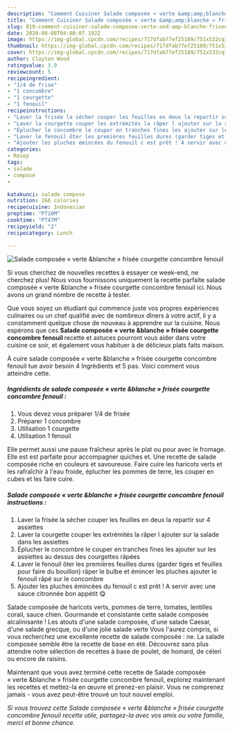 ```yaml
---
description: "Comment Cuisiner Salade composée « verte &amp;amp;blanche » frisée courgette concombre fenouil"
title: "Comment Cuisiner Salade composée « verte &amp;amp;blanche » frisée courgette concombre fenouil"
slug: 819-comment-cuisiner-salade-composee-verte-and-amp-blanche-frisee-courgette-concombre-fenouil
date: 2020-08-08T04:08:07.192Z
image: https://img-global.cpcdn.com/recipes/717dfab77ef25189/751x532cq70/salade-composee-verte-blanche-frisee-courgette-concombre-fenouil-photo-principale-de-la-recette.jpg
thumbnail: https://img-global.cpcdn.com/recipes/717dfab77ef25189/751x532cq70/salade-composee-verte-blanche-frisee-courgette-concombre-fenouil-photo-principale-de-la-recette.jpg
cover: https://img-global.cpcdn.com/recipes/717dfab77ef25189/751x532cq70/salade-composee-verte-blanche-frisee-courgette-concombre-fenouil-photo-principale-de-la-recette.jpg
author: Clayton Wood
ratingvalue: 3.9
reviewcount: 5
recipeingredient:
- "1/4 de frise"
- "1 concombre"
- "1 courgette"
- "1 fenouil"
recipeinstructions:
- "Laver la frisée la sécher couper les feuilles en deux la repartir sur 4 assiettes"
- "Laver la courgette couper les extrémités la râper l ajouter sur la salade dans les assiettes"
- "Éplucher le concombre le couper en tranches fines les ajouter sur les assiettes au dessus des courgettes râpées"
- "Laver le fenouil ôter les premières feuilles dures (garder tiges et feuilles pour faire du bouillon) râper le bulbe et émincer les pluches ajouter le fenouil râpé sur le concombre"
- "Ajouter les pluches émincées du fenouil c est prêt ! A servir avec une sauce citronnée bon appétit 😋"
categories:
- Resep
tags:
- salade
- compose
- 

katakunci: salade compose  
nutrition: 266 calories
recipecuisine: Indonesian
preptime: "PT10M"
cooktime: "PT47M"
recipeyield: "2"
recipecategory: Lunch

---
```



![Salade composée « verte &amp;blanche » frisée courgette concombre fenouil](https://img-global.cpcdn.com/recipes/717dfab77ef25189/751x532cq70/salade-composee-verte-blanche-frisee-courgette-concombre-fenouil-photo-principale-de-la-recette.jpg)

Si vous cherchez de nouvelles recettes à essayer ce week-end, ne cherchez plus! Nous vous fournissons uniquement la recette parfaite salade composée « verte &amp;blanche » frisée courgette concombre fenouil ici. Nous avons un grand nombre de recette à tester.

Que vous soyez un étudiant qui commence juste vos propres expériences culinaires ou un chef qualifié avec de nombreux dîners à votre actif, il y a constamment quelque chose de nouveau à apprendre sur la cuisine. Nous espérons que ces <strong> Salade composée « verte &amp;blanche » frisée courgette concombre fenouil </strong> recette et astuces pourront vous aider dans votre cuisine ce soir, et également vous habituer à de délicieux plats faits maison.

<!--inarticleads1-->

À cuire salade composée « verte &amp;blanche » frisée courgette concombre fenouil tue avoir besoin 4 Ingrédients et 5 pas. Voici comment vous atteindre cette.

##### Ingrédients de salade composée « verte &amp;blanche » frisée courgette concombre fenouil :

1. Vous devez vous préparer 1/4 de frisée
1. Préparer 1 concombre
1. Utilisation 1 courgette
1. Utilisation 1 fenouil


Elle permet aussi une pause fraîcheur après le plat ou pour avec le fromage. Elle est est parfaite pour accompagner quiches et. Une recette de salade composée riche en couleurs et savoureuse. Faire cuire les haricots verts et les rafraîchir à l&#39;eau froide, éplucher les pommes de terre, les couper en cubes et les faire cuire. 

<!--inarticleads2-->

##### Salade composée « verte &amp;blanche » frisée courgette concombre fenouil instructions :

1. Laver la frisée la sécher couper les feuilles en deux la repartir sur 4 assiettes
1. Laver la courgette couper les extrémités la râper l ajouter sur la salade dans les assiettes
1. Éplucher le concombre le couper en tranches fines les ajouter sur les assiettes au dessus des courgettes râpées
1. Laver le fenouil ôter les premières feuilles dures (garder tiges et feuilles pour faire du bouillon) râper le bulbe et émincer les pluches ajouter le fenouil râpé sur le concombre
1. Ajouter les pluches émincées du fenouil c est prêt ! A servir avec une sauce citronnée bon appétit 😋


Salade composée de haricots verts, pommes de terre, tomates, lentilles corail, sauce chien. Gourmande et consistante cette salade composée alcalinisante ! Les atouts d&#39;une salade composée, d&#39;une salade Caesar, d&#39;une salade grecque, ou d&#39;une jolie salade verte Vous l&#39;aurez compris, si vous recherchez une excellente recette de salade composée : ne. La salade composée semble être la recette de base en été. Découvrez sans plus attendre notre sélection de recettes à base de poulet, de homard, de céleri ou encore de raisins. 

<!--inarticleads1-->

<p>
Maintenant que vous avez terminé cette recette de Salade composée « verte &amp;blanche » frisée courgette concombre fenouil, explorez maintenant les recettes et mettez-la en œuvre et prenez-en plaisir. Vous ne comprenez jamais - vous avez peut-être trouvé un tout nouvel emploi.
</p>

<p>
<i>Si vous trouvez cette Salade composée « verte &amp;blanche » frisée courgette concombre fenouil recette utile, partagez-la avec vos amis ou votre famille, merci et bonne chance.</i>
</p>
